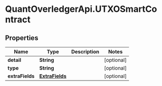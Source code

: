 # QuantOverledgerApi.UTXOSmartContract

## Properties

Name | Type | Description | Notes
------------ | ------------- | ------------- | -------------
**detail** | **String** |  | [optional] 
**type** | **String** |  | [optional] 
**extraFields** | [**ExtraFields**](ExtraFields.md) |  | [optional] 


